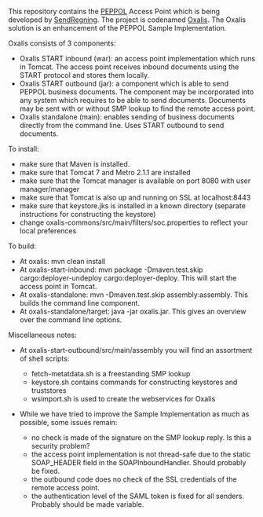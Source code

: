 This repository contains the [PEPPOL](http://www.peppol.eu) Access Point which is being developed by [SendRegning](http://www.sendregning.no). The project is codenamed [Oxalis](http://en.wikipedia.org/wiki/Common_wood_sorrel). The Oxalis solution is an enhancement of the PEPPOL Sample Implementation.

Oxalis consists of 3 components:

* Oxalis START inbound (war): an access point implementation which runs in Tomcat. The access point receives inbound documents using the START protocol and stores them locally.
* Oxalis START outbound (jar): a component which is able to send PEPPOL business documents. The component may be incorporated into any system which requires to be able to send documents. Documents may be sent with or without SMP lookup to find the remote access point.
* Oxalis standalone (main): enables sending of business documents directly from the command line. Uses START outbound to send documents.

To install:

* make sure that Maven is installed.
* make sure that Tomcat 7 and Metro 2.1.1 are installed
* make sure that the Tomcat manager is available on port 8080 with user manager/manager
* make sure that Tomcat is also up and running on SSL at localhost:8443
* make sure that keystore.jks is installed in a known directory (separate instructions for constructing the keystore)
* change oxalis-commons/src/main/filters/soc.properties to reflect your local preferences

To build:

* At oxalis: mvn clean install
* At oxalis-start-inbound: mvn package -Dmaven.test.skip cargo:deployer-undeploy cargo:deployer-deploy. This will start the access point in Tomcat.
* At oxalis-standalone: mvn -Dmaven.test.skip assembly:assembly. This builds the command line component.
* At oxalis-standalone/target: java -jar oxalis.jar. This gives an overview over the command line options.

Miscellaneous notes:

* At oxalis-start-outbound/src/main/assembly you will find an assortment of shell scripts:
	- fetch-metatdata.sh is a freestanding SMP lookup
	- keystore.sh contains commands for constructing keystores and truststores
	- wsimport.sh is used to create the webservices for Oxalis

* While we have tried to improve the Sample Implementation as much as possible, some issues remain:
	- no check is made of the signature on the SMP lookup reply. Is this a security problem?
	- the access point implementation is not thread-safe due to the static SOAP_HEADER field in the SOAPInboundHandler. Should probably be fixed.
	- the outbound code does no check of the SSL credentials of the remote access point.
	- the authentication level of the SAML token is fixed for all senders. Probably should be made variable.
